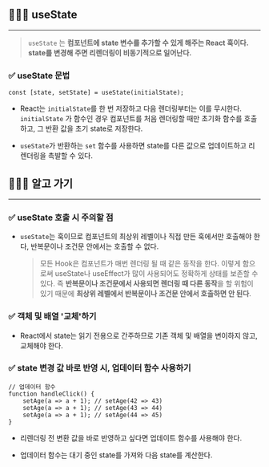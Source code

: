## 🧑🏻‍💻 useState

---

> `useState` 는 **컴포넌트에 state 변수를 추가할 수 있게 해주는 React 훅이다.
> state를 변경해 주면 리렌더링이 비동기적으로 일어난다.**

### ✅ useState 문법

```tsx
const [state, setState] = useState(initialState);
```
- React는 `initialState`를 한 번 저장하고 다음 렌더링부터는 이를 무시한다.
`initialState` 가 함수인 경우 컴포넌트를 처음 렌더링할 때만 초기화 함수를 호출하고, 
그 반환 값을 초기 state로 저장한다.

- `useState`가 반환하는 `set` 함수를 사용하면 state를 다른 값으로 업데이트하고 리렌더링을 촉발할 수 있다.

## 🧑🏻‍💻 알고 가기

---

### ✅ useState 호출 시 주의할 점

- `useState`는 훅이므로 컴포넌트의 최상위 레벨이나 직접 만든 훅에서만 호출해야 한다, 반복문이나 조건문 안에서는 호출할 수 없다.

	> 모든 Hook은 컴포넌트가 매번 렌더링 될 때 같은 동작을 한다. 
	> 이렇게 함으로써 useState나 useEffect가 많이 사용되어도 정확하게 상태를 보존할 수 있다. 
	> 즉 **반복문이나 조건문에서 사용되면 렌더링 때 다른 동작**을 할 위험이 있기 때문에 
	> **최상위 레벨에서 반복문이나 조건문 안에서 호출하면 안 된다**.

### ✅ 객체 및 배열 '교체'하기

-  React에서 state는 읽기 전용으로 간주하므로 기존 객체 및 배열을 변이하지 않고, 교체해야 한다.

### ✅ state 변경 값 바로 반영 시, 업데이터 함수 사용하기

```tsx
// 업데이터 함수
function handleClick() {
	setAge(a => a + 1); // setAge(42 => 43)
	setAge(a => a + 1); // setAge(43 => 44)
	setAge(a => a + 1); // setAge(44 => 45)
}
```
- 리렌더링 전 변환 값을 바로 반영하고 싶다면 업데이트 함수를 사용해야 한다.

- 업데이터 함수는 대기 중인 state를 가져와 다음 state를 계산한다.

